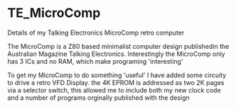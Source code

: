 # TE_MicroComp
Details of my Talking Electronics MicroComp retro computer

The MicroComp is a Z80 based minimalist computer design publishedin the Australian Magazine Talking Electronics.
Interestingly the MicroComp only has 3 ICs and no RAM, which make programing 'interesting'

To get my MicroComp to do something 'useful' I have added some circuity to drive a retro VFD Display.
the 4K EPROM is addressed as two 2K pages via a selector switch, this allowed me to include
both my new clock code and a number of programs orginally published with the design

